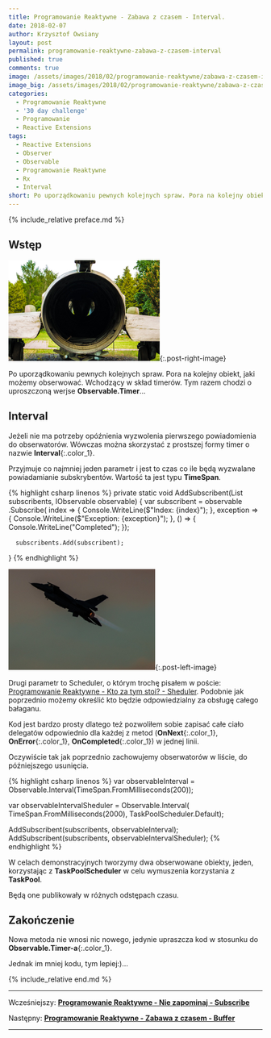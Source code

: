 ```yaml
---
title: Programowanie Reaktywne - Zabawa z czasem - Interval.
date: 2018-02-07
author: Krzysztof Owsiany
layout: post
permalink: programowanie-reaktywne-zabawa-z-czasem-interval
published: true
comments: true        
image: /assets/images/2018/02/programowanie-reaktywne/zabawa-z-czasem-interval/post.jpg
image_big: /assets/images/2018/02/programowanie-reaktywne/zabawa-z-czasem-interval/post-big.jpg
categories:
  - Programowanie Reaktywne
  - '30 day challenge'
  - Programowanie
  - Reactive Extensions
tags:
  - Reactive Extensions
  - Observer
  - Observable
  - Programowanie Reaktywne
  - Rx
  - Interval
short: Po uporządkowaniu pewnych kolejnych spraw. Pora na kolejny obiekt, jaki możemy obserwować. Wchodzący w skład timerów. Tym razem chodzi o uproszczoną werjse Observable.Timer... 
---
```

{% include_relative preface.md %}

## Wstęp
[![Reactive Extensions - Scheduler][post]][post-big]{:.post-right-image}

Po uporządkowaniu pewnych kolejnych spraw. Pora na kolejny obiekt, jaki możemy obserwować. Wchodzący w skład timerów. 
Tym razem chodzi o uproszczoną werjse **Observable.Timer**... 

## Interval
Jeżeli nie ma potrzeby opóźnienia wyzwolenia pierwszego powiadomienia do obserwatorów. Wówczas można skorzystać z prostszej formy timer o nazwie **Interval**{:.color_1}. 

Przyjmuje co najmniej jeden parametr i jest to czas co ile będą wyzwalane powiadamianie subskrybentów. Wartość ta jest typu **TimeSpan**.

{% highlight csharp linenos %}
private static void AddSubscribent(List<IDisposable> subscribents, 
  IObservable<long> observable)
{
  var subscribent = observable
    .Subscribe(
      index => { Console.WriteLine($"Index: {index}"); },
      exception => { Console.WriteLine($"Exception: {exception}"); },
      () => { Console.WriteLine("Completed"); });

      subscribents.Add(subscribent);
}
{% endhighlight %}

[![Reactive Extensions - Interval][image1]][image1-big]{:.post-left-image}

Drugi parametr to Scheduler, o którym trochę pisałem w poście: [Programowanie Reaktywne - Kto za tym stoi? - Sheduler]. Podobnie jak poprzednio możemy określić kto będzie odpowiedzialny za obsługę całego bałaganu.

Kod jest bardzo prosty dlatego też pozwoliłem sobie zapisać całe ciało delegatów odpowiednio dla każdej z metod (**OnNext**{:.color_1}, **OnError**{:.color_1}, **OnCompleted**{:.color_1}) w jednej linii.

Oczywiście tak jak poprzednio zachowujemy obserwatorów w liście, do późniejszego usunięcia.

{% highlight csharp linenos %}
var observableInterval = Observable.Interval(TimeSpan.FromMilliseconds(200));

var observableIntervalSheduler = Observable.Interval(
  TimeSpan.FromMilliseconds(2000), 
  TaskPoolScheduler.Default);

AddSubscribent(subscribents, observableInterval);
AddSubscribent(subscribents, observableIntervalSheduler);
{% endhighlight %}

W celach demonstracyjnych tworzymy dwa obserwowane obiekty, jeden, korzystając z **TaskPoolScheduler** w celu wymuszenia korzystania z **TaskPool**.

Będą one publikowały w różnych odstępach czasu.

## Zakończenie
Nowa metoda nie wnosi nic nowego, jedynie upraszcza kod w stosunku do **Observable.Timer-a**{:.color_1}.

Jednak im mniej kodu, tym lepiej:)...

{% include_relative end.md %}

------
Wcześniejszy: **[Programowanie Reaktywne - Nie zapominaj - Subscribe][previous]**

Następny: **[Programowanie Reaktywne - Zabawa z czasem - Buffer][next]**

------
[previous]: {{site.url}}/programowanie-reaktywne-nie-zapominaj-subscribe
[next]: {{site.url}}/programowanie-reaktywne-zabawa-z-czasem-buffer

[Programowanie Reaktywne - Kto za tym stoi? - Sheduler]: {{site.url}}/programowanie-reaktywne-kto-za-tym-stoi-sheduler

[post]: /assets/images/2018/02/programowanie-reaktywne/zabawa-z-czasem-interval/post.jpg
[post-big]: /assets/images/2018/02/programowanie-reaktywne/zabawa-z-czasem-interval/post-big.jpg

[image1]: /assets/images/2018/02/programowanie-reaktywne/zabawa-z-czasem-interval/image1.jpg
[image1-big]: /assets/images/2018/02/programowanie-reaktywne/zabawa-z-czasem-interval/image1-big.jpg

[linq]: https://msdn.microsoft.com/en-us/library/bb308959.aspx
[ms]: http://microsoft.com
[Reactive Extensions]: https://msdn.microsoft.com/en-us/library/hh242985(v=vs.103).aspx